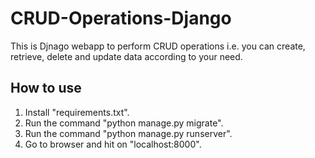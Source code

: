 # CRUD-Operations-Django

This is Djnago webapp to perform CRUD operations i.e. you can create, retrieve, delete and update data according to your need.

## How to use

1. Install "requirements.txt".
2. Run the command "python manage.py migrate".
3. Run the command "python manage.py runserver".
4. Go to browser and hit on "localhost:8000".

